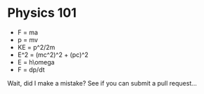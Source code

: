 # Physics 101
* F = ma
* p = mv
* KE = p^2/2m
* E^2 = (mc^2)^2 + (pc)^2
* E = h\omega
* F = dp/dt

Wait, did I make a mistake? See if you can submit a pull request...
